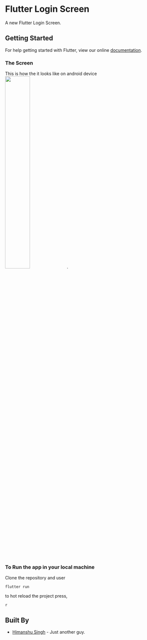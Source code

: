 # Flutter Login Screen

A new Flutter Login Screen.

## Getting Started

For help getting started with Flutter, view our online
[documentation](https://flutter.io/).

### The Screen

This is how the it looks like on android device
<br/>
<img src="https://github.com/hi-manshu/Flutter-Login-Screen/blob/master/assets/Screenshot_20180421-173154.jpg" width="40%">.

### To Run the app in your local machine

Clone the repository and user
```
flutter run
```
to hot reload the project press,
```
r
```
## Built By

* [Himanshu Singh](http://www.github.com/hi-manshu) - Just another guy.
